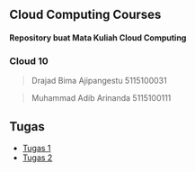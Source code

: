 ## Cloud Computing Courses
#### Repository buat Mata Kuliah Cloud Computing

### Cloud 10

> Drajad Bima Ajipangestu 5115100031

> Muhammad Adib Arinanda 5115100111

## Tugas
* [Tugas 1](https://github.com/adibarinanda/cloud-computing-courses/tree/master/Tugas%201)
* [Tugas 2](https://github.com/adibarinanda/cloud-computing-courses/tree/master/Tugas%202)
